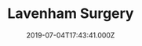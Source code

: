 ---
date: 2019-07-04T17:43:41.000Z
title: Lavenham Surgery
latitude: 52.105791
longitude: 0.794203
category: checkin
---